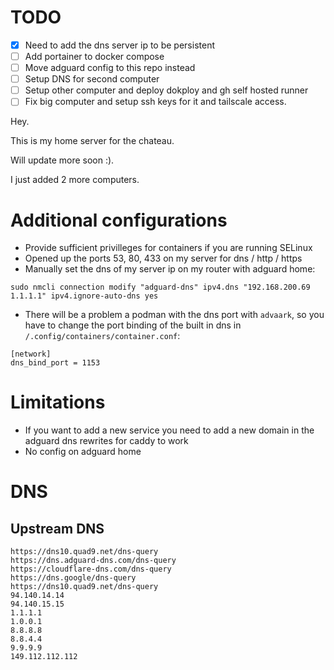 # TODO

- [x] Need to add the dns server ip to be persistent
- [ ] Add portainer to docker compose
- [ ] Move adguard config to this repo instead
- [ ] Setup DNS for second computer
- [ ] Setup other computer and deploy dokploy and gh self hosted runner
- [ ] Fix big computer and setup ssh keys for it and tailscale access.

Hey.

This is my home server for the chateau.

Will update more soon :).

I just added 2 more computers.

# Additional configurations

- Provide sufficient privilleges for containers if you are running SELinux
- Opened up the ports 53, 80, 433 on my server for dns / http / https
- Manually set the dns of my server ip on my router with adguard home:
```
sudo nmcli connection modify "adguard-dns" ipv4.dns "192.168.200.69 1.1.1.1" ipv4.ignore-auto-dns yes
```
- There will be a problem a podman with the dns port with `advaark`, so you have to change the port binding of the built in dns in `/.config/containers/container.conf`:
```
[network]
dns_bind_port = 1153
```

# Limitations

- If you want to add a new service you need to add a new domain in the adguard dns rewrites for caddy to work
- No config on adguard home

# DNS

## Upstream DNS

```
https://dns10.quad9.net/dns-query
https://dns.adguard-dns.com/dns-query
https://cloudflare-dns.com/dns-query
https://dns.google/dns-query
https://dns10.quad9.net/dns-query
94.140.14.14
94.140.15.15
1.1.1.1
1.0.0.1
8.8.8.8
8.8.4.4
9.9.9.9
149.112.112.112
```